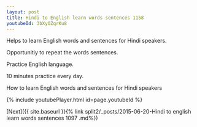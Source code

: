 ```yaml
---
layout: post
title: Hindi to English learn words sentences 1158 
youtubeId: 3bXyOZqrKu8
---
```

 
 
Helps to learn English words and sentences for Hindi speakers.

Opportunitiy to repeat the words sentences. 

Practice English language. 
 
10 minutes practice every day. 
 
How to learn English words and sentences for Hindi speakers 
 
{% include youtubePlayer.html id=page.youtubeId %}
 
 
[Next]({{ site.baseurl }}{% link  split2/_posts/2015-06-20-Hindi to english learn words sentences 1097 .md%})
 
